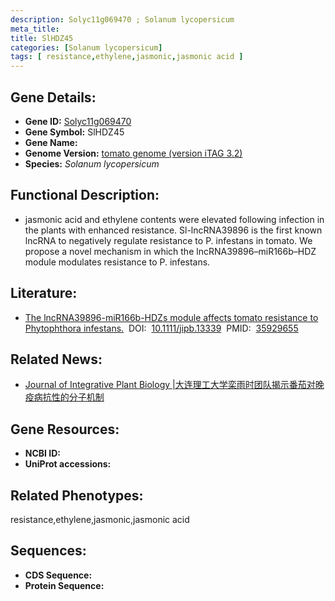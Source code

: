 ```yaml
---
description: Solyc11g069470 ; Solanum lycopersicum
meta_title:
title: SlHDZ45
categories: [Solanum lycopersicum]
tags: [ resistance,ethylene,jasmonic,jasmonic acid ]
---
```


## Gene Details:
- **Gene ID:**	[Solyc11g069470]()
- **Gene Symbol:** SlHDZ45
- **Gene Name:** 
- **Genome Version:** [tomato genome (version iTAG 3.2)]()
- **Species:** *Solanum lycopersicum*

## Functional Description:
   - jasmonic acid and ethylene contents were elevated following infection in the plants with enhanced resistance. Sl-lncRNA39896 is the first known lncRNA to negatively regulate resistance to P. infestans in tomato. We propose a novel mechanism in which the lncRNA39896–miR166b–HDZ module modulates resistance to P. infestans.

## Literature:
   - [The lncRNA39896-miR166b-HDZs module affects tomato resistance to Phytophthora infestans.]( https://onlinelibrary.wiley.com/doi/10.1111/jipb.13339)&nbsp;&nbsp;DOI:&nbsp;&nbsp;[10.1111/jipb.13339](https://onlinelibrary.wiley.com/doi/10.1111/jipb.13339)&nbsp;&nbsp;PMID:&nbsp;&nbsp;[35929655](https://pubmed.ncbi.nlm.nih.gov/35929655/)

## Related News:
   - [Journal of Integrative Plant Biology |大连理工大学栾雨时团队揭示番茄对晚疫病抗性的分子机制](https://mp.weixin.qq.com/s?__biz=Mzg3MDEwNDEyMg==&mid=2247535340&idx=2&sn=2273f74a85736f463be27f95eac85d87&chksm=ce90e7b9f9e76eafa163d0a0507d08f60d0966293317cb0aff1842c288c87433ae6d423a5ab3&scene=27#wechat_redirect)

## Gene Resources:
- **NCBI ID:** [](https://www.ncbi.nlm.nih.gov/gene/?term=)
- **UniProt accessions:** [](https://www.uniprot.org/uniprotkb//entry)

## Related Phenotypes:
resistance,ethylene,jasmonic,jasmonic acid

## Sequences:
- **CDS Sequence:**
- **Protein Sequence:**

